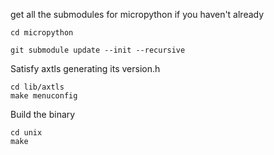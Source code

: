get all the submodules for micropython if you haven't already

    cd micropython

    git submodule update --init --recursive

Satisfy axtls generating its version.h

    cd lib/axtls
    make menuconfig

Build the binary

    cd unix
    make

